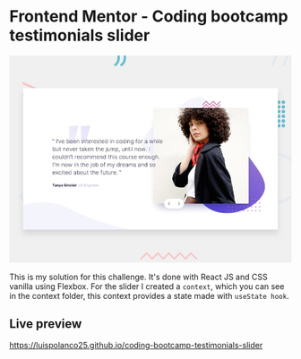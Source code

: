 # Frontend Mentor - Coding bootcamp testimonials slider

![Design preview for the Fylo landing page with two column layout challenge](./src/design/desktop-preview.jpg)

This is my solution for this challenge. It's done with React JS and CSS vanilla using Flexbox. For the slider I created a `context`, which you can see in the context folder, this context provides a state made with `useState hook`.

## Live preview 

https://luispolanco25.github.io/coding-bootcamp-testimonials-slider 
